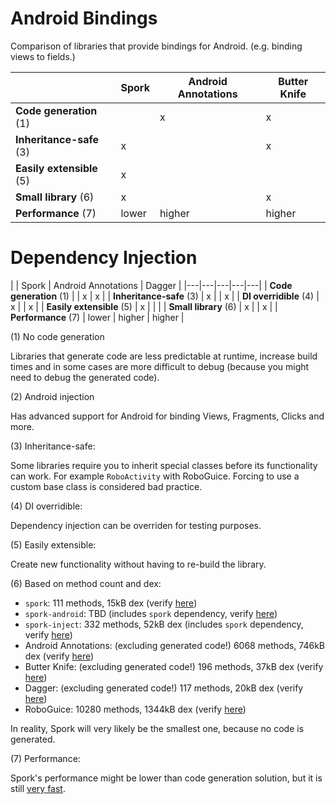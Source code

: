 # Android Bindings

Comparison of libraries that provide bindings for Android.
(e.g. binding views to fields.)

|   | Spork | Android Annotations | Butter Knife |
|---|---|---|---|
| **Code generation** (1) |  | x | x |
| **Inheritance-safe** (3) | x |  | x |
| **Easily extensible** (5) | x |  |  |
| **Small library** (6) | x |  | x |
| **Performance** (7) | lower | higher | higher |


# Dependency Injection

|   | Spork | Android Annotations | Dagger |
|---|---|---|---|---|
| **Code generation** (1) |  | x | x |
| **Inheritance-safe** (3) | x |  | x |
| **DI overridible** (4) | x |  | x |
| **Easily extensible** (5) | x |  |  |
| **Small library** (6) | x |  | x |
| **Performance** (7) | lower | higher | higher |



(1) No code generation

Libraries that generate code are less predictable at runtime, increase build times and in some cases are more difficult to debug (because you might need to debug the generated code).

(2) Android injection

Has advanced support for Android for binding Views, Fragments, Clicks and more.

(3) Inheritance-safe:

Some libraries require you to inherit special classes before its functionality can work. For example `RoboActivity` with RoboGuice. Forcing to use a custom base class is considered bad practice.

(4) DI overridible:

Dependency injection can be overriden for testing purposes.

(5) Easily extensible:

Create new functionality without having to re-build the library.

(6) Based on method count and dex:

- `spork`: 111 methods, 15kB dex (verify [here](http://www.methodscount.com/?lib=com.bytewelder.spork%3Aspork%3A4.0.0))
- `spork-android`: TBD (includes `spork` dependency, verify [here](http://www.methodscount.com/?lib=com.bytewelder.spork%3Aspork-android%3A4.0.0))
- `spork-inject`: 332 methods, 52kB dex (includes `spork` dependency, verify [here](http://www.methodscount.com/?lib=com.bytewelder.spork%3Aspork-inject%3A4.0.0))
- Android Annotations: (excluding generated code!) 6068 methods, 746kB dex (verify [here](http://www.methodscount.com/?lib=org.androidannotations%3Aandroidannotations%3A4.3.0))
- Butter Knife: (excluding generated code!) 196 methods, 37kB dex (verify [here](http://www.methodscount.com/?lib=com.jakewharton%3Abutterknife%3A8.3.0))
- Dagger: (excluding generated code!) 117 methods, 20kB dex (verify [here](http://www.methodscount.com/?lib=com.google.dagger%3Adagger%3A2.1))
- RoboGuice: 10280 methods, 1344kB dex (verify [here](http://www.methodscount.com/?lib=org.roboguice%3Aroboguice%3A4.0.0))

In reality, Spork will very likely be the smallest one, because no code is generated.

(7) Performance:

Spork's performance might be lower than code generation solution, but it is still [very fast](Performance).